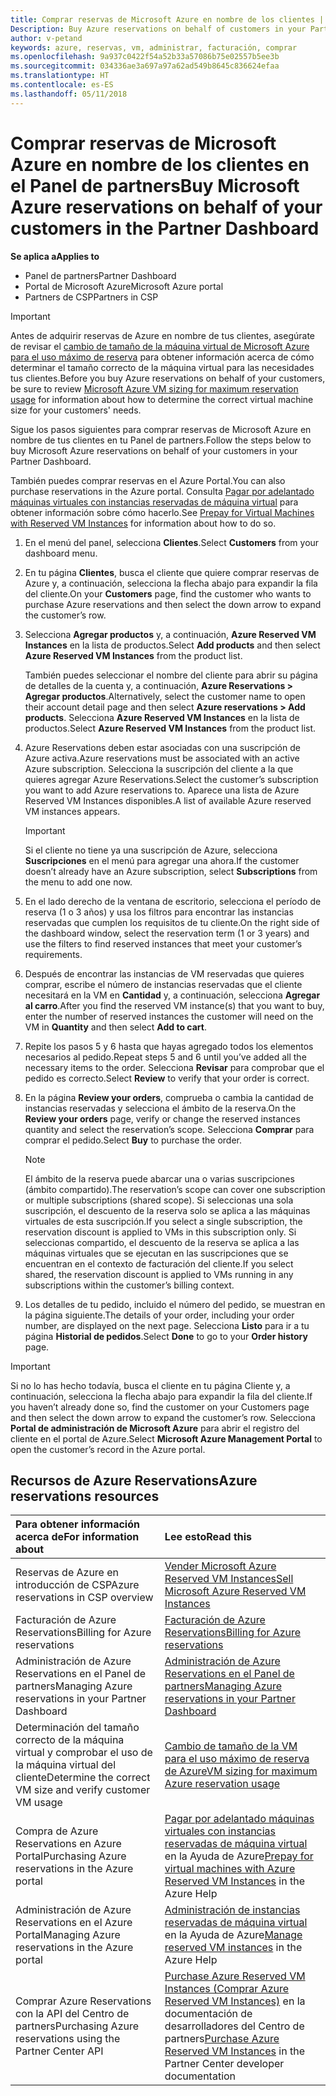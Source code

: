 ```yaml
---
title: Comprar reservas de Microsoft Azure en nombre de los clientes | Centro de partners
Description: Buy Azure reservations on behalf of customers in your Partner Dashboard.
author: v-petand
keywords: azure, reservas, vm, administrar, facturación, comprar
ms.openlocfilehash: 9a937c0422f54a52b33a57086b75e02557b5ee3b
ms.sourcegitcommit: 034336ae3a697a97a62ad549b8645c836624efaa
ms.translationtype: HT
ms.contentlocale: es-ES
ms.lasthandoff: 05/11/2018
---
```

# <a name="buy-microsoft-azure-reservations-on-behalf-of-your-customers-in-the-partner-dashboard"></a><span data-ttu-id="7b6b6-103">Comprar reservas de Microsoft Azure en nombre de los clientes en el Panel de partners</span><span class="sxs-lookup"><span data-stu-id="7b6b6-103">Buy Microsoft Azure reservations on behalf of your customers in the Partner Dashboard</span></span> 

**<span data-ttu-id="7b6b6-104">Se aplica a</span><span class="sxs-lookup"><span data-stu-id="7b6b6-104">Applies to</span></span>**

-  <span data-ttu-id="7b6b6-105">Panel de partners</span><span class="sxs-lookup"><span data-stu-id="7b6b6-105">Partner Dashboard</span></span>
-  <span data-ttu-id="7b6b6-106">Portal de Microsoft Azure</span><span class="sxs-lookup"><span data-stu-id="7b6b6-106">Microsoft Azure portal</span></span>
-  <span data-ttu-id="7b6b6-107">Partners de CSP</span><span class="sxs-lookup"><span data-stu-id="7b6b6-107">Partners in CSP</span></span>

>[!IMPORTANT]
><span data-ttu-id="7b6b6-108">Antes de adquirir reservas de Azure en nombre de tus clientes, asegúrate de revisar el [cambio de tamaño de la máquina virtual de Microsoft Azure para el uso máximo de reserva](azure-usage.md) para obtener información acerca de cómo determinar el tamaño correcto de la máquina virtual para las necesidades tus clientes.</span><span class="sxs-lookup"><span data-stu-id="7b6b6-108">Before you buy Azure reservations on behalf of your customers, be sure to review [Microsoft Azure VM sizing for maximum reservation usage](azure-usage.md) for information about how to determine the correct virtual machine size for your customers' needs.</span></span> 

<span data-ttu-id="7b6b6-109">Sigue los pasos siguientes para comprar reservas de Microsoft Azure en nombre de tus clientes en tu Panel de partners.</span><span class="sxs-lookup"><span data-stu-id="7b6b6-109">Follow the steps below to buy Microsoft Azure reservations on behalf of your customers in your Partner Dashboard.</span></span>

<span data-ttu-id="7b6b6-110">También puedes comprar reservas en el Azure Portal.</span><span class="sxs-lookup"><span data-stu-id="7b6b6-110">You can also purchase reservations in the Azure portal.</span></span> <span data-ttu-id="7b6b6-111">Consulta [Pagar por adelantado máquinas virtuales con instancias reservadas de máquina virtual](https://docs.microsoft.com/azure/virtual-machines/windows/prepay-reserved-vm-instances) para obtener información sobre cómo hacerlo.</span><span class="sxs-lookup"><span data-stu-id="7b6b6-111">See [Prepay for Virtual Machines with Reserved VM Instances](https://docs.microsoft.com/azure/virtual-machines/windows/prepay-reserved-vm-instances) for information about how to do so.</span></span>

1. <span data-ttu-id="7b6b6-112">En el menú del panel, selecciona **Clientes**.</span><span class="sxs-lookup"><span data-stu-id="7b6b6-112">Select **Customers** from your dashboard menu.</span></span>  

2. <span data-ttu-id="7b6b6-113">En tu página **Clientes**, busca el cliente que quiere comprar reservas de Azure y, a continuación, selecciona la flecha abajo para expandir la fila del cliente.</span><span class="sxs-lookup"><span data-stu-id="7b6b6-113">On your **Customers** page, find the customer who wants to purchase Azure reservations and then select the down arrow to expand the customer’s row.</span></span>  

3. <span data-ttu-id="7b6b6-114">Selecciona **Agregar productos** y, a continuación, **Azure Reserved VM Instances** en la lista de productos.</span><span class="sxs-lookup"><span data-stu-id="7b6b6-114">Select **Add products** and then select **Azure Reserved VM Instances** from the product list.</span></span> 

    <span data-ttu-id="7b6b6-115">También puedes seleccionar el nombre del cliente para abrir su página de detalles de la cuenta y, a continuación, **Azure Reservations > Agregar productos**.</span><span class="sxs-lookup"><span data-stu-id="7b6b6-115">Alternatively, select the customer name to open their account detail page and then select **Azure reservations > Add products**.</span></span> <span data-ttu-id="7b6b6-116">Selecciona **Azure Reserved VM Instances** en la lista de productos.</span><span class="sxs-lookup"><span data-stu-id="7b6b6-116">Select **Azure Reserved VM Instances** from the product list.</span></span> 

4. <span data-ttu-id="7b6b6-117">Azure Reservations deben estar asociadas con una suscripción de Azure activa.</span><span class="sxs-lookup"><span data-stu-id="7b6b6-117">Azure reservations must be associated with an active Azure subscription.</span></span> <span data-ttu-id="7b6b6-118">Selecciona la suscripción del cliente a la que quieres agregar Azure Reservations.</span><span class="sxs-lookup"><span data-stu-id="7b6b6-118">Select the customer’s subscription you want to add Azure reservations to.</span></span> <span data-ttu-id="7b6b6-119">Aparece una lista de Azure Reserved VM Instances disponibles.</span><span class="sxs-lookup"><span data-stu-id="7b6b6-119">A list of available Azure reserved VM instances appears.</span></span> 

    >[!IMPORTANT] 
    ><span data-ttu-id="7b6b6-120">Si el cliente no tiene ya una suscripción de Azure, selecciona **Suscripciones** en el menú para agregar una ahora.</span><span class="sxs-lookup"><span data-stu-id="7b6b6-120">If the customer doesn’t already have an Azure subscription, select **Subscriptions** from the menu to add one now.</span></span> 

5. <span data-ttu-id="7b6b6-121">En el lado derecho de la ventana de escritorio, selecciona el período de reserva (1 o 3 años) y usa los filtros para encontrar las instancias reservadas que cumplen los requisitos de tu cliente.</span><span class="sxs-lookup"><span data-stu-id="7b6b6-121">On the right side of the dashboard window, select the reservation term (1 or 3 years) and use the filters to find reserved instances that meet your customer’s requirements.</span></span>  

6. <span data-ttu-id="7b6b6-122">Después de encontrar las instancias de VM reservadas que quieres comprar, escribe el número de instancias reservadas que el cliente necesitará en la VM en **Cantidad** y, a continuación, selecciona **Agregar al carro**.</span><span class="sxs-lookup"><span data-stu-id="7b6b6-122">After you find the reserved VM instance(s) that you want to buy, enter the number of reserved instances the customer will need on the VM in **Quantity** and then select **Add to cart**.</span></span>  

7. <span data-ttu-id="7b6b6-123">Repite los pasos 5 y 6 hasta que hayas agregado todos los elementos necesarios al pedido.</span><span class="sxs-lookup"><span data-stu-id="7b6b6-123">Repeat steps 5 and 6 until you’ve added all the necessary items to the order.</span></span> <span data-ttu-id="7b6b6-124">Selecciona **Revisar** para comprobar que el pedido es correcto.</span><span class="sxs-lookup"><span data-stu-id="7b6b6-124">Select **Review** to verify that your order is correct.</span></span>  

8. <span data-ttu-id="7b6b6-125">En la página **Review your orders**, comprueba o cambia la cantidad de instancias reservadas y selecciona el ámbito de la reserva.</span><span class="sxs-lookup"><span data-stu-id="7b6b6-125">On the **Review your orders** page, verify or change the reserved instances quantity and select the reservation’s scope.</span></span> <span data-ttu-id="7b6b6-126">Selecciona **Comprar** para comprar el pedido.</span><span class="sxs-lookup"><span data-stu-id="7b6b6-126">Select **Buy** to purchase the order.</span></span> 

    >[!NOTE]
    ><span data-ttu-id="7b6b6-127">El ámbito de la reserva puede abarcar una o varias suscripciones (ámbito compartido).</span><span class="sxs-lookup"><span data-stu-id="7b6b6-127">The reservation’s scope can cover one subscription or multiple subscriptions (shared scope).</span></span> <span data-ttu-id="7b6b6-128">Si seleccionas una sola suscripción, el descuento de la reserva solo se aplica a las máquinas virtuales de esta suscripción.</span><span class="sxs-lookup"><span data-stu-id="7b6b6-128">If you select a single subscription, the reservation discount is applied to VMs in this subscription only.</span></span> <span data-ttu-id="7b6b6-129">Si seleccionas compartido, el descuento de la reserva se aplica a las máquinas virtuales que se ejecutan en las suscripciones que se encuentran en el contexto de facturación del cliente.</span><span class="sxs-lookup"><span data-stu-id="7b6b6-129">If you select shared, the reservation discount is applied to VMs running in any subscriptions within the customer’s billing context.</span></span> 

9. <span data-ttu-id="7b6b6-130">Los detalles de tu pedido, incluido el número del pedido, se muestran en la página siguiente.</span><span class="sxs-lookup"><span data-stu-id="7b6b6-130">The details of your order, including your order number, are displayed on the next page.</span></span> <span data-ttu-id="7b6b6-131">Selecciona **Listo** para ir a tu página **Historial de pedidos**.</span><span class="sxs-lookup"><span data-stu-id="7b6b6-131">Select **Done** to go to your **Order history** page.</span></span> 

>[!IMPORTANT]
><span data-ttu-id="7b6b6-132">Si no lo has hecho todavía, busca el cliente en tu página Cliente y, a continuación, selecciona la flecha abajo para expandir la fila del cliente.</span><span class="sxs-lookup"><span data-stu-id="7b6b6-132">If you haven’t already done so, find the customer on your Customers page and then select the down arrow to expand the customer’s row.</span></span> <span data-ttu-id="7b6b6-133">Selecciona **Portal de administración de Microsoft Azure** para abrir el registro del cliente en el portal de Azure.</span><span class="sxs-lookup"><span data-stu-id="7b6b6-133">Select **Microsoft Azure Management Portal** to open the customer’s record in the Azure portal.</span></span>

## <a name="azure-reservations-resources"></a><span data-ttu-id="7b6b6-134">Recursos de Azure Reservations</span><span class="sxs-lookup"><span data-stu-id="7b6b6-134">Azure reservations resources</span></span>
|**<span data-ttu-id="7b6b6-135">Para obtener información acerca de</span><span class="sxs-lookup"><span data-stu-id="7b6b6-135">For information about</span></span>**   |**<span data-ttu-id="7b6b6-136">Lee esto</span><span class="sxs-lookup"><span data-stu-id="7b6b6-136">Read this</span></span>**    |
|:-----------------------------|:-----------------|
|<span data-ttu-id="7b6b6-137">Reservas de Azure en introducción de CSP</span><span class="sxs-lookup"><span data-stu-id="7b6b6-137">Azure reservations in CSP overview</span></span>  | [<span data-ttu-id="7b6b6-138">Vender Microsoft Azure Reserved VM Instances</span><span class="sxs-lookup"><span data-stu-id="7b6b6-138">Sell Microsoft Azure Reserved VM Instances</span></span>](azure-reservations.md) |
|<span data-ttu-id="7b6b6-139">Facturación de Azure Reservations</span><span class="sxs-lookup"><span data-stu-id="7b6b6-139">Billing for Azure reservations</span></span>   |[<span data-ttu-id="7b6b6-140">Facturación de Azure Reservations</span><span class="sxs-lookup"><span data-stu-id="7b6b6-140">Billing for Azure reservations</span></span>](azure-reservations-billing.md)   |
|<span data-ttu-id="7b6b6-141">Administración de Azure Reservations en el Panel de partners</span><span class="sxs-lookup"><span data-stu-id="7b6b6-141">Managing Azure reservations in your Partner Dashboard</span></span> | [<span data-ttu-id="7b6b6-142">Administración de Azure Reservations en el Panel de partners</span><span class="sxs-lookup"><span data-stu-id="7b6b6-142">Managing Azure reservations in your Partner Dashboard</span></span>](azure-reservations-manage.md)
|<span data-ttu-id="7b6b6-143">Determinación del tamaño correcto de la máquina virtual y comprobar el uso de la máquina virtual del cliente</span><span class="sxs-lookup"><span data-stu-id="7b6b6-143">Determine the correct VM size and verify customer VM usage</span></span>   |[<span data-ttu-id="7b6b6-144">Cambio de tamaño de la VM para el uso máximo de reserva de Azure</span><span class="sxs-lookup"><span data-stu-id="7b6b6-144">VM sizing for maximum Azure reservation usage</span></span>](azure-usage.md)   |
|<span data-ttu-id="7b6b6-145">Compra de Azure Reservations en Azure Portal</span><span class="sxs-lookup"><span data-stu-id="7b6b6-145">Purchasing Azure reservations in the Azure portal</span></span> | <span data-ttu-id="7b6b6-146">[Pagar por adelantado máquinas virtuales con instancias reservadas de máquina virtual](https://docs.microsoft.com/azure/virtual-machines/windows/prepay-reserved-vm-instances) en la Ayuda de Azure</span><span class="sxs-lookup"><span data-stu-id="7b6b6-146">[Prepay for virtual machines with Azure Reserved VM Instances](https://docs.microsoft.com/azure/virtual-machines/windows/prepay-reserved-vm-instances) in the Azure Help</span></span> |
|<span data-ttu-id="7b6b6-147">Administración de Azure Reservations en el Azure Portal</span><span class="sxs-lookup"><span data-stu-id="7b6b6-147">Managing Azure reservations in the Azure portal</span></span>   |<span data-ttu-id="7b6b6-148">[Administración de instancias reservadas de máquina virtual](https://docs.microsoft.com/azure/billing/billing-manage-reserved-vm-instance) en la Ayuda de Azure</span><span class="sxs-lookup"><span data-stu-id="7b6b6-148">[Manage reserved VM instances](https://docs.microsoft.com/azure/billing/billing-manage-reserved-vm-instance) in the Azure Help</span></span>  |
|<span data-ttu-id="7b6b6-149">Comprar Azure Reservations con la API del Centro de partners</span><span class="sxs-lookup"><span data-stu-id="7b6b6-149">Purchasing Azure reservations using the Partner Center API</span></span> | <span data-ttu-id="7b6b6-150">[Purchase Azure Reserved VM Instances (Comprar Azure Reserved VM Instances)](https://docs.microsoft.com/partner-center/develop/purchase-azure-reserved-vm-instances) en la documentación de desarrolladores del Centro de partners</span><span class="sxs-lookup"><span data-stu-id="7b6b6-150">[Purchase Azure Reserved VM Instances](https://docs.microsoft.com/partner-center/develop/purchase-azure-reserved-vm-instances) in the Partner Center developer documentation</span></span>

 


 
